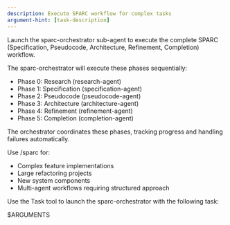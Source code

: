 ```yaml
---
description: Execute SPARC workflow for complex tasks
argument-hint: [task-description]
---
```


Launch the sparc-orchestrator sub-agent to execute the complete SPARC (Specification, Pseudocode, Architecture, Refinement, Completion) workflow.

The sparc-orchestrator will execute these phases sequentially:
- Phase 0: Research (research-agent)
- Phase 1: Specification (specification-agent)
- Phase 2: Pseudocode (pseudocode-agent)
- Phase 3: Architecture (architecture-agent)
- Phase 4: Refinement (refinement-agent)
- Phase 5: Completion (completion-agent)

The orchestrator coordinates these phases, tracking progress and handling failures automatically.

Use /sparc for:
- Complex feature implementations
- Large refactoring projects
- New system components
- Multi-agent workflows requiring structured approach

Use the Task tool to launch the sparc-orchestrator with the following task:

$ARGUMENTS

